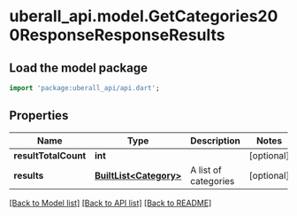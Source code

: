 # uberall_api.model.GetCategories200ResponseResponseResults

## Load the model package
```dart
import 'package:uberall_api/api.dart';
```

## Properties
Name | Type | Description | Notes
------------ | ------------- | ------------- | -------------
**resultTotalCount** | **int** |  | [optional] 
**results** | [**BuiltList&lt;Category&gt;**](Category.md) | A list of categories | [optional] 

[[Back to Model list]](../README.md#documentation-for-models) [[Back to API list]](../README.md#documentation-for-api-endpoints) [[Back to README]](../README.md)


